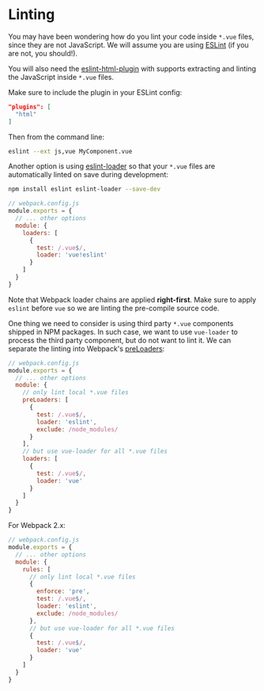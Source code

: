 # Linting

You may have been wondering how do you lint your code inside `*.vue` files, since they are not JavaScript. We will assume you are using [ESLint](http://eslint.org/) (if you are not, you should!).

You will also need the [eslint-html-plugin](https://github.com/BenoitZugmeyer/eslint-plugin-html) with supports extracting and linting the JavaScript inside `*.vue` files.

Make sure to include the plugin in your ESLint config:

``` json
"plugins": [
  "html"
]
```

Then from the command line:

``` bash
eslint --ext js,vue MyComponent.vue
```

Another option is using [eslint-loader](https://github.com/MoOx/eslint-loader) so that your `*.vue` files are automatically linted on save during development:

``` bash
npm install eslint eslint-loader --save-dev
```

``` js
// webpack.config.js
module.exports = {
  // ... other options
  module: {
    loaders: [
      {
        test: /.vue$/,
        loader: 'vue!eslint'
      }
    ]
  }
}
```

Note that Webpack loader chains are applied **right-first**. Make sure to apply `eslint` before `vue` so we are linting the pre-compile source code.

One thing we need to consider is using third party `*.vue` components shipped in NPM packages. In such case, we want to use `vue-loader` to process the third party component, but do not want to lint it. We can separate the linting into Webpack's [preLoaders](https://webpack.github.io/docs/loaders.html#loader-order):

``` js
// webpack.config.js
module.exports = {
  // ... other options
  module: {
    // only lint local *.vue files
    preLoaders: [
      {
        test: /.vue$/,
        loader: 'eslint',
        exclude: /node_modules/
      }
    ],
    // but use vue-loader for all *.vue files
    loaders: [
      {
        test: /.vue$/,
        loader: 'vue'
      }
    ]
  }
}
```

For Webpack 2.x:

``` js
// webpack.config.js
module.exports = {
  // ... other options
  module: {
    rules: [
      // only lint local *.vue files
      {
        enforce: 'pre',
        test: /.vue$/,
        loader: 'eslint',
        exclude: /node_modules/
      },
      // but use vue-loader for all *.vue files
      {
        test: /.vue$/,
        loader: 'vue'
      }
    ]
  }
}
```

